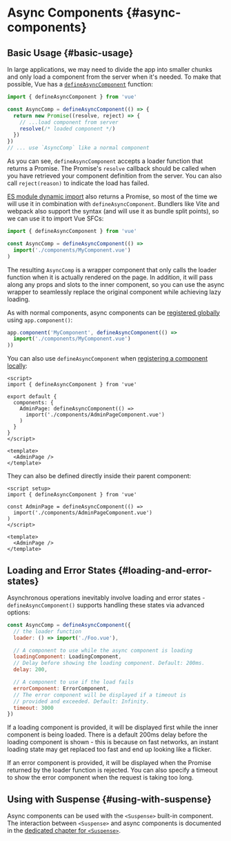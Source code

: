 # Async Components {#async-components}

## Basic Usage {#basic-usage}

In large applications, we may need to divide the app into smaller chunks and only load a component from the server when it's needed. To make that possible, Vue has a [`defineAsyncComponent`](/api/general.html#defineasynccomponent) function:

```js
import { defineAsyncComponent } from 'vue'

const AsyncComp = defineAsyncComponent(() => {
  return new Promise((resolve, reject) => {
    // ...load component from server
    resolve(/* loaded component */)
  })
})
// ... use `AsyncComp` like a normal component
```

As you can see, `defineAsyncComponent` accepts a loader function that returns a Promise. The Promise's `resolve` callback should be called when you have retrieved your component definition from the server. You can also call `reject(reason)` to indicate the load has failed.

[ES module dynamic import](https://developer.mozilla.org/en-US/docs/Web/JavaScript/Reference/Operators/import) also returns a Promise, so most of the time we will use it in combination with `defineAsyncComponent`. Bundlers like Vite and webpack also support the syntax (and will use it as bundle split points), so we can use it to import Vue SFCs:

```js
import { defineAsyncComponent } from 'vue'

const AsyncComp = defineAsyncComponent(() =>
  import('./components/MyComponent.vue')
)
```

The resulting `AsyncComp` is a wrapper component that only calls the loader function when it is actually rendered on the page. In addition, it will pass along any props and slots to the inner component, so you can use the async wrapper to seamlessly replace the original component while achieving lazy loading.

As with normal components, async components can be [registered globally](/guide/components/registration.html#global-registration) using `app.component()`:

```js
app.component('MyComponent', defineAsyncComponent(() =>
  import('./components/MyComponent.vue')
))
```

<div class="options-api">

You can also use `defineAsyncComponent` when [registering a component locally](/guide/components/registration.html#local-registration):

```vue
<script>
import { defineAsyncComponent } from 'vue'

export default {
  components: {
    AdminPage: defineAsyncComponent(() =>
      import('./components/AdminPageComponent.vue')
    )
  }
}
</script>

<template>
  <AdminPage />
</template>
```

</div>

<div class="composition-api">

They can also be defined directly inside their parent component:

```vue
<script setup>
import { defineAsyncComponent } from 'vue'

const AdminPage = defineAsyncComponent(() =>
  import('./components/AdminPageComponent.vue')
)
</script>

<template>
  <AdminPage />
</template>
```

</div>

## Loading and Error States {#loading-and-error-states}

Asynchronous operations inevitably involve loading and error states - `defineAsyncComponent()` supports handling these states via advanced options:

```js
const AsyncComp = defineAsyncComponent({
  // the loader function
  loader: () => import('./Foo.vue'),

  // A component to use while the async component is loading
  loadingComponent: LoadingComponent,
  // Delay before showing the loading component. Default: 200ms.
  delay: 200,

  // A component to use if the load fails
  errorComponent: ErrorComponent,
  // The error component will be displayed if a timeout is
  // provided and exceeded. Default: Infinity.
  timeout: 3000
})
```

If a loading component is provided, it will be displayed first while the inner component is being loaded. There is a default 200ms delay before the loading component is shown - this is because on fast networks, an instant loading state may get replaced too fast and end up looking like a flicker.

If an error component is provided, it will be displayed when the Promise returned by the loader function is rejected. You can also specify a timeout to show the error component when the request is taking too long.

## Using with Suspense {#using-with-suspense}

Async components can be used with the `<Suspense>` built-in component. The interaction between `<Suspense>` and async components is documented in the [dedicated chapter for `<Suspense>`](/guide/built-ins/suspense).
